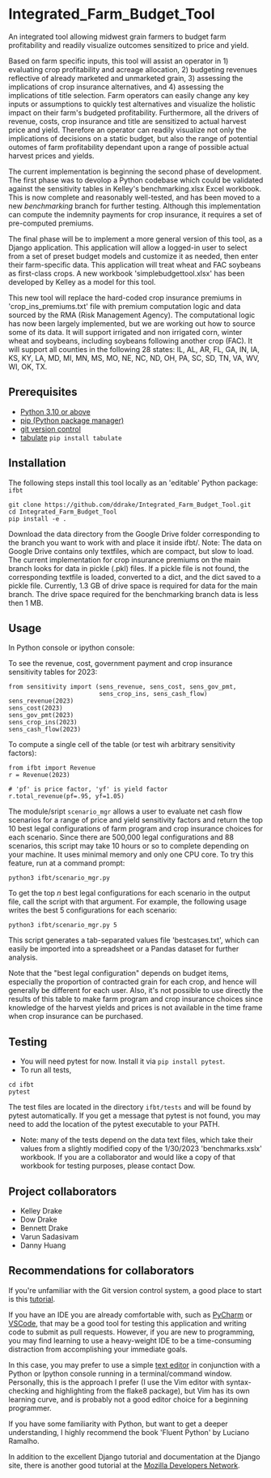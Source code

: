# Integrated_Farm_Budget_Tool

An integrated tool allowing midwest grain farmers to budget farm profitability and readily visualize outcomes sensitized to price and yield.

Based on farm specific inputs, this tool will assist an operator in 1) evaluating crop profitability and acreage allocation, 2) budgeting revenues reflective of already marketed and unmarketed grain, 3) assessing the implications of crop insurance alternatives, and 4) assessing the implications of title selection.  Farm operators can easily change any key inputs or assumptions to quickly test alternatives and visualize the holistic impact on their farm's budgeted profitability.   Furthermore, all the drivers of revenue, costs, crop insurance and title are sensitized to actual harvest price and yield.  Therefore an operator can readily visualize not only the implications of decisions on a static budget, but also the range of potential outomes of farm profitability dependant upon a range of possible actual harvest prices and yields.

The current implementation is beginning the second phase of development.  The first phase was to devolop a Python codebase which could be validated against the sensitivity tables in Kelley's benchmarking.xlsx Excel workbook.  This is now complete and reasonably well-tested, and has been moved to a new _benchmarking_ branch for further testing.  Although this implementation can compute the indemnity payments for crop insurance, it requires a set of pre-computed premiums.

The final phase will be to implement a more general version of this tool, as a Django application.  This application will allow a logged-in user to select from a set of preset budget models and customize it as needed, then enter their farm-specific data.  This application will treat wheat and FAC soybeans as first-class crops.  A new workbook 'simplebudgettool.xlsx' has been developed by Kelley as a model for this tool.

This new tool will replace the hard-coded crop insurance premiums in 'crop_ins_premiums.txt' file with premium computation logic and data sourced by the RMA (Risk Management Agency).  The computational logic has now been largely implemented, but we are working out how to source some of its data.  It will support irrigated and non irrigated corn, winter wheat and soybeans, including soybeans following another crop (FAC).  It will support all counties in the following 28 states: IL, AL, AR, FL, GA, IN, IA, KS, KY, LA, MD, MI, MN, MS, MO, NE, NC, ND, OH, PA, SC, SD, TN, VA, WV, WI, OK, TX.

## Prerequisites 

- [Python 3.10 or above](https://www.python.org/)
- [pip (Python package manager)](https://pip.pypa.io/en/stable/installation/)
- [git version control](https://git-scm.com/downloads)
- [tabulate](https://pypi.org/project/tabulate/) `pip install tabulate`

## Installation

The following steps install this tool locally as an 'editable' Python package: `ifbt`

```
git clone https://github.com/ddrake/Integrated_Farm_Budget_Tool.git
cd Integrated_Farm_Budget_Tool
pip install -e .
```

Download the data directory from the Google Drive folder corresponding to the branch you want to work with and place it inside ifbt/.  Note: The data on Google Drive contains only textfiles, which are compact, but slow to load.  The current implementation for crop insurance premiums on the main branch looks for data in pickle (.pkl) files.  If a pickle file is not found, the corresponding textfile is loaded, converted to a dict, and the dict saved to a pickle file.  Currently, 1.3 GB of drive space is required for data for the main branch.  The drive space required for the benchmarking branch data is less then 1 MB.

## Usage

In Python console or ipython console:

To see the revenue, cost, government payment and crop insurance sensitivity tables for 2023:

```
from sensitivity import (sens_revenue, sens_cost, sens_gov_pmt,
                         sens_crop_ins, sens_cash_flow)
sens_revenue(2023)
sens_cost(2023)
sens_gov_pmt(2023)
sens_crop_ins(2023)
sens_cash_flow(2023)
```

To compute a single cell of the table (or test wih arbitrary sensitivity factors): 

```
from ifbt import Revenue
r = Revenue(2023)

# 'pf' is price factor, 'yf' is yield factor
r.total_revenue(pf=.95, yf=1.05)
```

The module/sript `scenario_mgr` allows a user to evaluate net cash flow scenarios for a range of price and yield sensitivity factors and return the top 10 best legal configurations of farm program and crop insurance choices for each scenario.  Since there are 500,000 legal configurations and 88 scenarios, this script may take 10 hours or so to complete depending on your machine.  It uses minimal memory and only one CPU core.  To try this feature, run at a command prompt:

```
python3 ifbt/scenario_mgr.py
```

To get the top *n* best legal configurations for each scenario in the output file, call the script with that argument.  For example, the following usage writes the best 5 configurations for each scenario:

```
python3 ifbt/scenario_mgr.py 5
```

This script generates a tab-separated values file 'bestcases.txt', which can easily be imported into a spreadsheet or a Pandas dataset for further analysis.

Note that the "best legal configuration" depends on budget items, especially the proportion of contracted grain for each crop, and hence will generally be different for each user.  Also, it's not possible to use directly the results of this table to make farm program and crop insurance choices since knowledge of the harvest yields and prices is not available in the time frame when crop insurance can be purchased.

## Testing

- You will need pytest for now.  Install it via `pip install pytest`.
- To run all tests,

```
cd ifbt 
pytest
```

The test files are located in the directory `ifbt/tests` and will be found by pytest automatically.  If you get a message that pytest is not found, you may need to add the location of the pytest executable to your PATH.
- Note: many of the tests depend on the data text files, which take their values from a slightly modified copy of the 1/30/2023 'benchmarks.xslx' workbook.  If you are a collaborator and would like a copy of that workbook for testing purposes, please contact Dow.

## Project collaborators

- Kelley Drake
- Dow Drake
- Bennett Drake
- Varun Sadasivam
- Danny Huang

## Recommendations for collaborators

If you're unfamiliar with the Git version control system, a good place to start is this [tutorial](https://docs.github.com/en/get-started/quickstart/hello-world).

If you have an IDE you are already comfortable with, such as [PyCharm](https://www.jetbrains.com/pycharm/) or [VSCode](https://code.visualstudio.com/), that may be a good tool for testing this application and writing code to submit as pull requests.  However, if you are new to programming, you may find learning to use a heavy-weight IDE to be a time-consuming distraction from accomplishing your immediate goals.

In this case, you may prefer to use a simple [text editor](https://en.wikipedia.org/wiki/List_of_text_editors) in conjunction with a Python or Ipython console running in a terminal/command window.  Personally, this is the approach I prefer (I use the Vim editor with syntax-checking and highlighting from the flake8 package), but Vim has its own learning curve, and is probably not a good editor choice for a beginning programmer.

If you have some familiarity with Python, but want to get a deeper understanding, I highly recommend the book 'Fluent Python' by Luciano Ramalho.

In addition to the excellent Django tutorial and documentation at the Django site, there is another good tutorial at the [Mozilla Developers Network](https://developer.mozilla.org/en-US/docs/Learn/Server-side/Django).
